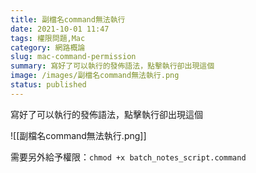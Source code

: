 ```yaml
---
title: 副檔名command無法執行
date: 2021-10-01 11:47
tags: 權限問題,Mac
category: 網路概論
slug: mac-command-permission
summary: 寫好了可以執行的發佈語法，點擊執行卻出現這個
image: /images/副檔名command無法執行.png
status: published
---
```



寫好了可以執行的發佈語法，點擊執行卻出現這個

![[副檔名command無法執行.png]]


需要另外給予權限：`chmod +x batch_notes_script.command`